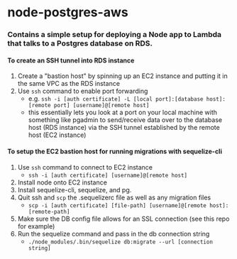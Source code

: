 # node-postgres-aws

### Contains a simple setup for deploying a Node app to Lambda that talks to a Postgres database on RDS.

#### To create an SSH tunnel into RDS instance

1. Create a "bastion host" by spinning up an EC2 instance and putting it in the same VPC as the RDS instance
2. Use `ssh` command to enable port forwarding
    * e.g. `ssh -i [auth certificate] -L [local port]:[database host]:[remote port] [username]@[remote host]`
    * this essentially lets you look at a port on your local machine with something like pgadmin to send/receive data over to the database host (RDS instance) via the SSH tunnel established by the remote host (EC2 instance)

#### To setup the EC2 bastion host for running migrations with sequelize-cli

1. Use `ssh` command to connect to EC2 instance
    * `ssh -i [auth certificate] [username]@[remote host]`
2. Install node onto EC2 instance
3. Install sequelize-cli, sequelize, and pg.
4. Quit ssh and `scp` the .sequelizerc file as well as any migration files
    * `scp -i [auth certificate] [file-path] [username]@[remote host]:[remote-path]`
5. Make sure the DB config file allows for an SSL connection (see this repo for example)
6. Run the sequelize command and pass in the db connection string
    * `./node_modules/.bin/sequelize db:migrate --url [connection string]`
